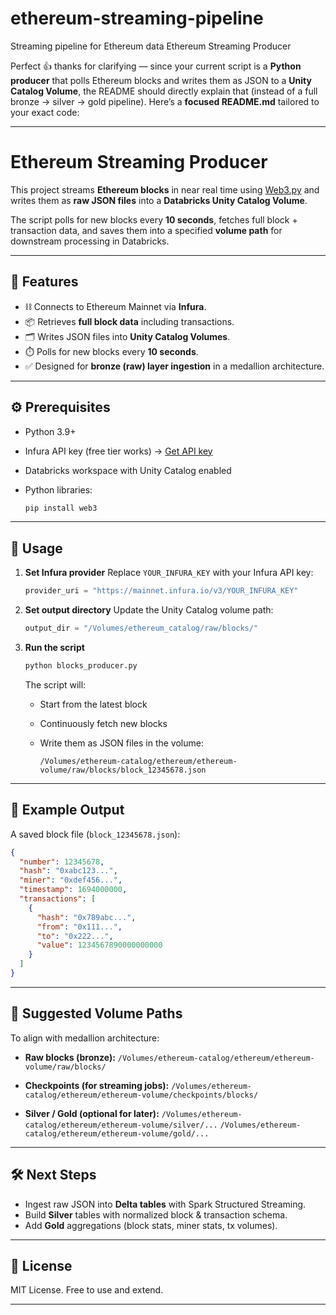 # ethereum-streaming-pipeline
Streaming pipeline for Ethereum data
Ethereum Streaming Producer

Perfect 👍 thanks for clarifying — since your current script is a **Python producer** that polls Ethereum blocks and writes them as JSON to a **Unity Catalog Volume**, the README should directly explain that (instead of a full bronze → silver → gold pipeline). Here’s a **focused README.md** tailored to your exact code:

---

# Ethereum Streaming Producer

This project streams **Ethereum blocks** in near real time using [Web3.py](https://web3py.readthedocs.io/) and writes them as **raw JSON files** into a **Databricks Unity Catalog Volume**.

The script polls for new blocks every **10 seconds**, fetches full block + transaction data, and saves them into a specified **volume path** for downstream processing in Databricks.

---

## 📌 Features

* ⛓️ Connects to Ethereum Mainnet via **Infura**.
* 📦 Retrieves **full block data** including transactions.
* 🗂️ Writes JSON files into **Unity Catalog Volumes**.
* ⏱️ Polls for new blocks every **10 seconds**.
* ✅ Designed for **bronze (raw) layer ingestion** in a medallion architecture.

---

## ⚙️ Prerequisites

* Python 3.9+
* Infura API key (free tier works) → [Get API key](https://infura.io/)
* Databricks workspace with Unity Catalog enabled
* Python libraries:

  ```bash
  pip install web3
  ```

---

## 🚀 Usage

1. **Set Infura provider**
   Replace `YOUR_INFURA_KEY` with your Infura API key:

   ```python
   provider_uri = "https://mainnet.infura.io/v3/YOUR_INFURA_KEY"
   ```

2. **Set output directory**
   Update the Unity Catalog volume path:

   ```python
   output_dir = "/Volumes/ethereum_catalog/raw/blocks/"
   ```

3. **Run the script**

   ```bash
   python blocks_producer.py
   ```

   The script will:

   * Start from the latest block
   * Continuously fetch new blocks
   * Write them as JSON files in the volume:

     ```
     /Volumes/ethereum-catalog/ethereum/ethereum-volume/raw/blocks/block_12345678.json
     ```

---

## 📂 Example Output

A saved block file (`block_12345678.json`):

```json
{
  "number": 12345678,
  "hash": "0xabc123...",
  "miner": "0xdef456...",
  "timestamp": 1694000000,
  "transactions": [
    {
      "hash": "0x789abc...",
      "from": "0x111...",
      "to": "0x222...",
      "value": 1234567890000000000
    }
  ]
}
```

---

## 🔄 Suggested Volume Paths

To align with medallion architecture:

* **Raw blocks (bronze):**
  `/Volumes/ethereum-catalog/ethereum/ethereum-volume/raw/blocks/`

* **Checkpoints (for streaming jobs):**
  `/Volumes/ethereum-catalog/ethereum/ethereum-volume/checkpoints/blocks/`

* **Silver / Gold (optional for later):**
  `/Volumes/ethereum-catalog/ethereum/ethereum-volume/silver/...`
  `/Volumes/ethereum-catalog/ethereum/ethereum-volume/gold/...`

---

## 🛠️ Next Steps

* Ingest raw JSON into **Delta tables** with Spark Structured Streaming.
* Build **Silver** tables with normalized block & transaction schema.
* Add **Gold** aggregations (block stats, miner stats, tx volumes).

---

## 📜 License

MIT License. Free to use and extend.

---

